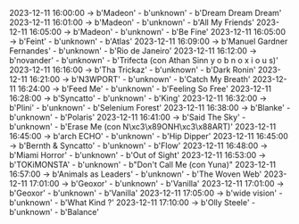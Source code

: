 2023-12-11 16:00:00 -> b'Madeon' - b'unknown' - b'Dream Dream Dream'
2023-12-11 16:01:00 -> b'Madeon' - b'unknown' - b'All My Friends'
2023-12-11 16:05:00 -> b'Madeon' - b'unknown' - b'Be Fine'
2023-12-11 16:05:00 -> b'Feint' - b'unknown' - b'Atlas'
2023-12-11 16:09:00 -> b'Manuel Gardner Fernandes' - b'unknown' - b'Rio de Janeiro'
2023-12-11 16:12:00 -> b'novander' - b'unknown' - b'Trifecta (con Athan Sinn y o b n o x i o u s)'
2023-12-11 16:16:00 -> b'Tha Trickaz' - b'unknown' - b'Dark Ronin'
2023-12-11 16:21:00 -> b'N3WPORT' - b'unknown' - b'Catch My Breath'
2023-12-11 16:24:00 -> b'Feed Me' - b'unknown' - b'Feeling So Free'
2023-12-11 16:28:00 -> b'Syncatto' - b'unknown' - b'King'
2023-12-11 16:32:00 -> b'Plini' - b'unknown' - b'Selenium Forest'
2023-12-11 16:38:00 -> b'Blanke' - b'unknown' - b'Polaris'
2023-12-11 16:41:00 -> b'Said The Sky' - b'unknown' - b'Erase Me (con N\xc3\x89ONH\xc3\x88ART)'
2023-12-11 16:45:00 -> b'arch ECHO' - b'unknown' - b'Hip Dipper'
2023-12-11 16:45:00 -> b'Bernth & Syncatto' - b'unknown' - b'Flow'
2023-12-11 16:48:00 -> b'Miami Horror' - b'unknown' - b'Out of Sight'
2023-12-11 16:53:00 -> b'TOKiMONSTA' - b'unknown' - b"Don't Call Me (con Yuna)"
2023-12-11 16:57:00 -> b'Animals as Leaders' - b'unknown' - b'The Woven Web'
2023-12-11 17:01:00 -> b'Geoxor' - b'unknown' - b'Vanilla'
2023-12-11 17:01:00 -> b'Geoxor' - b'unknown' - b'Vanilla'
2023-12-11 17:05:00 -> b'wide vision' - b'unknown' - b'What Kind ?'
2023-12-11 17:10:00 -> b'Olly Steele' - b'unknown' - b'Balance'
